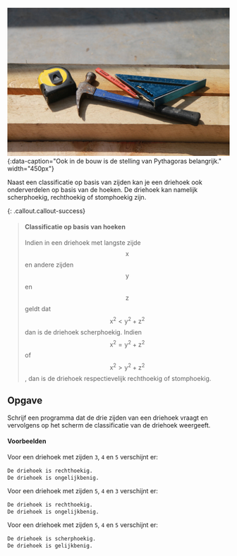 ![Ook in de bouw is de stelling van Pythagoras belangrijk.](media/triangle_builder.jpg "Foto door Steve Lieman op Unsplash."){:data-caption="Ook in de bouw is de stelling van Pythagoras belangrijk." width="450px"}

Naast een classificatie op basis van zijden kan je een driehoek ook onderverdelen op basis van de hoeken. De driehoek kan namelijk scherphoekig, rechthoekig of stomphoekig zijn.

{: .callout.callout-success}
> #### Classificatie op basis van hoeken
> Indien in een driehoek met langste zijde $$\mathsf{x}$$ en andere zijden $$\mathsf{y}$$ en $$\mathsf{z}$$ geldt dat $$\mathsf{x^2 < y^2+z^2}$$ dan is de driehoek scherphoekig. Indien $$\mathsf{x^2=y^2+z^2}$$ of $$\mathsf{x^2 > y^2+z^2}$$, dan is de driehoek respectievelijk rechthoekig of stomphoekig.

## Opgave
Schrijf een programma dat de drie zijden van een driehoek vraagt en vervolgens op het scherm de classificatie van de driehoek weergeeft.

#### Voorbeelden
Voor een driehoek met zijden `3`, `4` en `5` verschijnt er:
```
De driehoek is rechthoekig.
De driehoek is ongelijkbenig.
```

Voor een driehoek met zijden `5`, `4` en `3` verschijnt er:
```
De driehoek is rechthoekig.
De driehoek is ongelijkbenig.
```

Voor een driehoek met zijden `5`, `4` en `5` verschijnt er:
```
De driehoek is scherphoekig.
De driehoek is gelijkbenig.
```